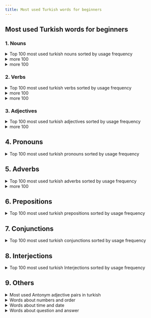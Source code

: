 ```yaml
---
title: Most used Turkish words for beginners
---
```


## Most used Turkish words for beginners

### 1. Nouns

<details markdown=1>
<summary>Top 100 most used turkish nouns sorted by usage frequency</summary>

1. insan - human

2. zaman - time

3. iş - work, job

4. yer - place

5. kişi - person

6. hayat - life

7. dünya - world

8. ev - house, home

9. para - money

10. yıl - year

11. sevgi - love

12. su - water

13. yol - road

14. gün - day

15. şey - thing

16. adam - man, person

17. sevgili - beloved

18. soru - question

19. anne - mother

20. baba - father

21. kitap - book

22. işletme - business

23. sorun - problem

24. aşk - love

25. insanlar - people

26. ülke - country

27. çocuk - child

28. arkadaş - friend

29. okul - school

30. şirket - company

31. müzik - music

32. film - movie, film

33. başarı - success

34. sağlık - health

35. hayvan - animal

36. kadın - woman

37. erkek - man

38. kahve - coffee

39. haber - news

40. yemek - food

41. sınav - exam

42. öğrenci - student

43. hava - weather, air

44. işçi - worker

45. seyahat - travel

46. işyeri - workplace

47. tatil - vacation, holiday

48. çay - tea

49. spor - sport

50. müşteri - customer

51. düşman - enemy

52. çevre - environment

53. aile - family

54. insanlık - humanity

55. sebep - reason, cause

56. özgürlük - freedom

57. devlet - state, government

58. sağ - right, health

59. sol - left

60. aşama - stage, phase

61. duygu - emotion, feeling

62. çözüm - solution

63. yükseköğrenim - higher education

64. öz - essence, core

65. güç - power, strength

66. hatıra - memory

67. toplum - society

68. sefer - trip, journey

69. yolculuk - journey, travel

70. bilgi - information, knowledge

71. ilgi - interest, attention

72. durum - situation, status

73. ayrıntı - detail

74. mücadele - struggle, fight

75. özür - apology, excuse

76. özlem - longing, yearning

77. sevinç - joy, happiness

78. hizmet - service

79. işlem - process, transaction

80. laf - word, talk

81. alışveriş - shopping

82. çalışma - study, work

83. amaç - goal, aim

84. başlık - title, heading

85. ciddiye - seriously

86. dikkat - attention, care

87. fark - difference

88. fiyat - price

89. zamanlama - timing

90. karar - decision

91. kıyafet - clothing, outfit

92. kolaylık - convenience, ease

93. kural - rule

94. mektup - letter

95. moral - morale

96. müdür - manager, director

97. olay - event, incident

98. ölüm - death

99. önem - importance

100. özellik - feature

</details>


<details markdown=1>
<summary>more 100</summary>

1. adamakıllı - sensible, intelligent

2. aday - candidate

3. ağaç - tree

4. ahir - barn, stable

5. akıl - mind, intelligence

6. akşam - evening

7. alışkanlık - habit

8. altın - gold

9. an - moment, instance

10. anahtar - key

11. anı - memory, recollection

12. araba - car

13. aralık - gap, interval

14. arama - search, inquiry

15. arkadaşlık - friendship

16. arzu - desire, wish

17. asıl - main, original

18. ata - ancestor, forefather

19. ateş - fire

20. ayrılık - separation, departure

21. ayı - bear

22. ayıp - shame, disgrace

23. ayın - month

24. ayrı - separate, distinct

25. babayiğit - brave, courageous

26. bacak - leg

27. bahar - spring

28. bahçe - garden

29. balık - fish

30. bana - to me

31. banka - bank

32. barış - peace

33. basın - press, media

34. baş - head

35. başkan - president, chairman

36. başlangıç - beginning, start

37. bayan - lady, woman

38. bayram - holiday, festival

39. bazen - sometimes

40. beden - body, physique

41. bekleyiş - waiting, anticipation

42. bela - trouble, nuisance

43. belge - document, certificate

44. bellilik - certainty, sureness

45. bey - gentleman, sir

46. beyaz - white

47. beyin - brain

48. beyler - gentlemen, sirs

49. beylik - dominion, reign

50. bez - cloth, fabric

51. biber - pepper

52. bilet - ticket

53. bin - thousand

54. bir - one

55. biraz - a little, somewhat

56. birden - suddenly, all at once

57. birey - individual

58. birinci - first, primary

59. bitki - plant

60. bölge - region, area

61. börek - pastry, pie

62. boşluk - emptiness, void

63. boy - height, length

64. boyun - neck

65. boşver - never mind, forget it

66. brifing - briefing

67. bulut - cloud

68. burun - nose

69. bütün - whole, entire

70. cahil - ignorant, uneducated

71. cebir - algebra

72. cehalet - ignorance

73. cemaat - congregation, community

74. cep - pocket

75. cephe - front, facade

76. cereyan - current, flow

77. cesaret - courage, bravery

78. ciddi - serious, grave

79. cilalı - polished, shiny

80. cins - kind, type

81. çaba - effort, attempt

82. çadır - tent

83. çamaşır - laundry

84. çanta - bag, purse

85. çaresizlik - helplessness, despair

86. çatı - roof, ceiling

87. çek - check, draft

88. çekiç - hammer

89. çeviri - translation, interpretation

90. çiçek - flower

91. çift - pair, couple

92. çikolata - chocolate

93. çimento - cement

94. çizgi - line, stripe

95. çocukça - childish, immature

96. çorap - sock

97. çöp - garbage, trash

98. dağ - mountain

99. dakika - minute

100. dalga - wave

</details>

<details markdown=1>
<summary>more 100</summary>

1. damar - vein, artery

2. damga - stamp, seal

3. darbe - coup, blow

4. davet - invitation

5. değişken - variable, changing

6. değişim - change, exchange

7. değişme - mutation, transformation

8. deli - crazy, mad

9. deneme - trial, experiment

10. deniz - sea

11. depo - warehouse, depot

12. derinlik - depth

13. dernek - association, society

14. dersten - lesson

15. deste - support, aid

16. dev - giant, huge

17. deve - camel

18. devir - era, period

19. dezavantaj - disadvantage

20. diğer - other, another

21. dikkatli - careful, attentive

22. dil - language, tongue

23. din - religion, faith

24. dinlenme - rest, relaxation

25. diş - tooth

26. doğa - nature

27. doğru - true, correct

28. dolap - cupboard, closet

29. dolu - full, crowded

30. domuz - pig

31. dondurma - ice cream

32. dönem - period, term

33. dönüşüm - conversion, transformation

34. dört - four

35. duvar - wall

36. duyuru - announcement, notice

37. düğün - wedding

38. dükkan - shop, store

39. dünyaevi - home, household

40. düşük - low, inferior

41. düzen - order, organization

42. edebiyat - literature

43. efendi - gentleman, master

44. egoist - selfish, egotistical

45. ekim - planting, cultivation

46. ekonomi - economy

47. eleman - element, member

48. eleştiri - criticism, review

49. elma - apple

50. elveda - farewell, goodbye

51. emek - labor, effort

52. emlak - real estate, property

53. emniyet - safety, security

54. enerji - energy

55. engel - obstacle, barrier

56. enlem - latitude

57. enteresan - interesting, curious

58. envanter - inventory, list

59. erişim - access, reach

60. erkeklik - masculinity, manliness

61. eş - spouse, partner

62. eşya - item, article

63. et - meat

64. etkileşim - interaction, influence

65. evde - at home

66. evlenme - marriage, wedding

67. evrim - evolution

68. farkındalık - awareness, consciousness

69. fatura - bill, invoice

70. faul - foul

71. felsefe - philosophy

72. fikir - idea, opinion

73. filmi - movie

74. finans - finance

75. firma - firm, company

76. fis - receipt, ticket

77. fırsat - opportunity, chance

78. fiyasko - failure, fiasco

79. fotoğraf - photograph, photo

80. füze - missile, rocket

81. futbol - football, soccer

82. fırtına - storm, tempest

83. garaj - garage

84. gaz - gas

85. gazete - newspaper

86. gemi - ship, vessel

87. genel - general, common

88. gerçek - truth, reality

89. gerilim - tension, suspense

90. girişim - initiative, enterprise

91. gizli - secret, hidden

92. goller - goals

93. gölge - shadow

94. gösteri - show, performance

95. gözlük - eyeglasses, glasses

96. güçlü - strong, powerful

97. güldürü - comedy, humor

98. güneş - sun

99. gündelik - daily, everyday

100. gündüz - daytime, day

</details>

### 2. Verbs

<details markdown=1>
<summary>Top 100 most used turkish verbs sorted by usage frequency</summary>

1. yapmak - to do, make

2. etmek - to do, make (alternative form)

3. olmak - to be, become

4. gitmek - to go

5. gelmek - to come

6. vermek - to give

7. almak - to take

8. görmek - to see

9. istemek - to want, desire

10. bulmak - to find

11. söylemek - to say, tell

12. çalışmak - to work

13. yemek - to eat

14. yapılması - to be done

15. etkilemek - to affect, influence

16. etmektedir - is doing, making

17. devam etmek - to continue

18. beklemek - to wait

19. başlamak - to start, begin

20. anlamak - to understand

21. düşünmek - to think

22. verilmek - to be given

23. yapmış - has done, made

24. kalmak - to stay, remain

25. yapılabilir - can be done, feasible

26. sormak - to ask

27. gelmiş - has come

28. yaşamak - to live

29. olacak - will be, will happen

30. yapılacak - will be done, will happen

31. yapılır - is done, made (passive)

32. yer almak - to take place, be located

33. yapabilir - can do, able to do

34. yapacak - will do, going to do

35. çalıştırmak - to employ, hire

36. yapılmalı - should be done, ought to be done

37. yapılması gereken - what should be done

38. yapmamak - to not do, avoid

39. karar vermek - to decide

40. bakmak - to look, watch

41. yapılabilen - can be done, possible

42. yapmıştı - had done, made

43. gelir - comes, earns

44. açmak - to open

45. yapacağım - I will do, I am going to do

46. öğrenmek - to learn

47. yapacağız - we will do, we are going to do

48. yapar - does, makes

49. katılmak - to attend, participate

50. yapılmalıdır - should be done, ought to be done (passive)

51. yapacaksın - you will do, you are going to do

52. yapılabilirdi - could have been done, feasible (past tense)

53. yapılırsa - if done, if made

54. yapılabilmesi - possibility of being done

55. bulunmak - to be found, exist

56. yapabilirim - I can do, I am able to do

57. yapılabilirdiği - feasibility of being done

58. yapılacaklar - things to be done

59. yapılabilirliği - feasibility of being done

60. yapmamalı - should not do, ought not to do

61. yapma - don't do, do not make

62. yapılabilmesini - possibility of being done (accusative)

63. yapacaklar - they will do, they are going to do

64. yapmadan - without doing, without making

65. yapılıp - being done, being made (passive)

66. yapılabilirlik - feasibility, possibility of being done

67. yapabildiğiniz - what you can do, what you are able to do

68. yapmamalısın - you should not do, you ought not to do

69. yapılması gerekenler - things that should be done, tasks

70. yapabildiği - what he/she can do, what he/she is able to do

71. yapabilecek - will be able to do

72. yapamayacak - will not be able to do

73. yapacağını - what you will do, what you are going to do (accusative)

74. yapabiliyorum - I can do, I am able to do (present tense)

75. yapamıyorum - I cannot do, I am not able to do (present tense)

76. yapılabilmesinin - possibility of being done (genitive)

77. yapılabilmesine - possibility of being done (dative)

78. yapabilirdim - I could have done, I would have been able to do (past tense)

79. yaparsın - you do, you make (informal)

80. yapılacaklar listesi - to-do list

81. yapmayın - do not do, do not make (plural or formal)

82. yapılırken - while being done, while being made (passive)

83. yapılmasında - in the making, in the doing

84. yapacağımız - what we will do, what we are going to do (accusative)

85. yapılabilirliğini - feasibility of being done (accusative)

86. yapamayacaklar - they will not be able to do

87. yapılabilmesinde - in the feasibility of being done

88. yapamazsın - you cannot do, you are not able to do (informal)

89. yapabilecekler - those who will be able to do

90. yapamayacağı - what he/she will not be able to do

91. yapmayalım - let's not do, let's not make

92. yapamayız - we cannot do, we are not able to do

93. yapmaktan - from doing, from making

94. yapmayacak - will not do, will not make

95. yapılırkenki - the one being done, the one being made (passive)

96. yapamamak - inability to do, inability to make

97. yapabilecekleriniz - what you will be able to do, what you are able to do (plural)

98. yaparız - we do, we make

99. yaparsınız - you do, you make (formal)

100. yapabildikleri - what they can do, what they are able to do

</details>

<details markdown=1>
<summary>more 100</summary>

1. ölmek - to die

2. yapılmış - has been done, has been made (passive)

3. yapılacak - to be done, to be made (future)

4. yapılması lazım - needs to be done, should be done (passive)

5. yapılabilir olmak - to be feasible, to be possible (passive)

6. yapılmalıydı - should have been done, ought to have been done (past tense)

7. yapılabilirdiği düşünülmüştü - it was thought to be feasible (past tense)

8. yapamaz - cannot do, cannot make (third person singular)

9. yapacak - going to do, will do (third person singular)

10. yapıyor - is doing, is making (third person singular)

11. yapalım - let's do, let's make (first person plural)

12. yapabileceğim - I can do, I am able to do (first person singular)

13. yapmıştı - had done, had made (third person singular)

14. bekleyebilirsiniz - you can wait (second person plural)

15. bekletmek - to make someone wait, to delay

16. kullanmak - to use, utilize

17. öğretmek - to teach

18. düşmek - to fall, drop

19. açıklamak - to explain, clarify

20. düzenlemek - to arrange, organize

21. kalmamak - to not stay, to not remain

22. bilmek - to know

23. özlemek - to miss, yearn for

24. savunmak - to defend, advocate

25. sürmek - to continue, last

26. düşündürmek - to make one think, to give food for thought

27. özetlemek - to summarize

28. kaybetmek - to lose

29. uğramak - to visit, stop by

30. tamamlamak - to complete, finish

31. ilgilenmek - to be interested in, to take care of

32. başarmak - to succeed, accomplish

33. belirtmek - to indicate, state

34. hazırlamak - to prepare, make ready

35. izlemek - to watch, follow

36. katılmamak - to not attend, to not participate

37. ödemek - to pay

38. sağlamak - to provide, ensure

39. yararlanmak - to benefit from, take advantage of

40. yetmek - to suffice, be enough

41. ağlamak - to cry

42. bulundurmak - to keep, have

43. çıkmak - to go out, exit

44. düşünmemek - to not think

45. etkileşime girmek - to interact

46. fark etmek - to notice, realize

47. geçmek - to pass, go by

48. hatırlamak - to remember, recall

49. ilerlemek - to progress, advance

50. karşılaşmak - to come across, encounter

51. konuşmak - to speak, talk

52. ödeşmek - to pay back, settle accounts

53. seçmek - to choose, select

54. taşımak - to carry, transport

55. vurmak - to hit, strike

56. yararlanılmak - to be benefited from, to be taken advantage of (passive)

57. yatmak - to lie down, go to bed

58. yürümek - to walk

59. ayrılmak - to leave, depart

60. başlamış - has started, has begun (past tense)

61. beklememiş - did not wait (past tense)

62. bilmiyorum - I don't know

63. bulunmuş - has been found, has been located (passive)

64. devam ediyor - is continuing, still ongoing (present continuous)

65. düzenlenmiş - has been arranged, has been organized (passive)

66. etkilendim - I was affected (past tense)

67. gelmemiş - has not come (past tense)

68. göstermek - to show, display

69. hatırlatmak - to remind

70. ilgi göstermek - to show interest, care

71. istifade etmek - to benefit from, take advantage of (formal)

72. kabul etmek - to accept, acknowledge

73. kapatmak - toclose, shut

74. kaçmak - to run away, escape

75. kaynaklanmak - to stem from, originate from

76. keşfetmek - to discover, explore

77. korkmak - to be afraid, scared

78. kurmak - to establish, set up

79. kurtarmak - to save, rescue

80. öne çıkmak - to stand out, be prominent

81. özgürleştirmek - to liberate, free

82. özlemle anmak - to remember fondly, reminisce

83. özveri göstermek - to show selflessness, sacrifice

84. planlamak - to plan, schedule

85. sevindirmek - to make happy, delight

86. sonuçlandırmak - to conclude, finalize

87. söylemek - to say, tell

88. süslemek - to decorate, adorn

89. tahmin etmek - to estimate, predict

90. takip etmek - to follow, track

91. tamir etmek - to repair, fix

92. tanışmak - to meet, get acquainted

93. tartışmak - to argue, debate

94. teşvik etmek - to encourage, motivate

95. toplamak - to gather, collect

96. uymak - to comply, adhere

97. uyumak - to sleep

98. varmak - to arrive, reach

99. yaklaşmak - to approach, come near

100. zorlamak - to force, compel

</details>

<details markdown=1>
<summary>more 100</summary>

1. almak - to take, buy

2. anlamak - to understand, comprehend

3. aramak - to search for, look for

4. aşmak - to overcome, surpass

5. başlamak - to start, begin

6. beklemek - to wait, await

7. bilgi vermek - to inform, give information

8. bulmak - to find, discover

9. çalışmak - to work

10. değiştirmek - to change, alter

11. dinlemek - to listen, hear

12. düşünmek - to think, ponder

13. geçirmek - to spend (time), experience

14. getirmek - to bring, fetch

15. gitmek - to go, travel

16. görmek - to see, perceive

17. gülmek - to laugh

18. hazırlanmak - to get ready, prepare oneself

19. katılmak - to participate, join

20. kelimeleri karıştırmak - to mix up words

21. kırmak - to break, shatter

22. korkutmak - to scare, frighten

23. kurtulmak - to get rid of, escape from

24. kızmak - to get angry, be angry

25. öğrenmek - to learn, find out

26. öpmek - to kiss

27. özlem duymak - to feel homesick, miss

28. sevilmek - to be loved

29. söylemek istemek - to want to say, to feel like saying

30. tamam olmak - to be okay, to be all right

31. tanıtmak - to introduce, present

32. temizlemek - to clean, tidy up

33. unutmak - to forget

34. uyandırmak - to wake up, rouse

35. uyarılmak - to be warned, cautioned (passive)

36. uymak zorunda kalmak - to have to comply, be forced to adhere

37. var olmak - to exist, be present

38. vermek - to give

39. yemek yemek - to eat

40. yenmek - to defeat, conquer

41. yıkmak - to demolish, destroy

42. yıldız olmak - to become a star

43. yıpranmak - to wear out, be worn out (passive)

44. yürütmek - to execute, carry out

45. zaman geçmek - time passes

46. zamanlamak - to time, schedule

47. zengin olmak - to become rich

48. zor olmak - to be difficult, hard

49. adlandırmak - to name, label

50. aile kurmak - to start a family

51. akıllı olmak - to be smart, intelligent

52. alışmak - to get used to, become accustomed to

53. anlaşmak - to agree, come to an agreement

54. arkadaş edinmek - to make friends

55. arzu etmek - to desire, wish for

56. ayrı olmak - to be separate, be apart

57. beklememek - to not wait (negative)

58. belirlemek - to determine, set

59. benzemek - to resemble, look like

60. bitmek - to finish, end

61. bozulmak - to be spoiled, go bad (passive)

62. buluşmak - to meet up, rendezvous

63. cevap vermek - to answer, respond

64. çıkmamak - to not go out, not exit

65. çözmek - to solve, resolve

66. danışmak - to consult, ask for advice

67. dayanmak - to endure, withstand

68. düşürmek - to drop, lower

69. emretmek - to order, command

70. farklı olmak - to be different, be distinct

71. fotoğraf çekmek - to take a photo, take a picture

72. güvenmek - to trust, have faith in

73. halletmek - to handle, take care of

74. hatırlamamak - to forget (negative)

75. hedeflemek - to target, aim for

76. işe girmek - to start a job, begin working

77. izin vermek - to permit, allow

78. kaçırmak - to miss, to fail to catch79. karar vermek - to make a decision

80. katlanmak - to endure, tolerate

81. kaybetmemek - to not lose (negative)

82. kıyafet giymek - to wear clothes

83. kıyaslamak - to compare, contrast

84. konuşamamak - to be unable to speak (negative)

85. korkusuz olmak - to be fearless, brave

86. kurtarmamak - to not save, not rescue (negative)

87. kurtulmamak - to not get rid of, not escape from (negative)

88. küçük olmak - to be small, be little

89. memnun etmek - to satisfy, please

90. merak etmek - to be curious, wonder

91. mutlu etmek - to make happy, please

92. öfkelendirmek - to anger, make someone angry

93. öğretmen olmak - to become a teacher

94. özür dilemek - to apologize

95. rahatlamak - to relax, feel at ease

96. reddetmek - to reject, refuse

97. sahip olmak - to have, possess

98. sevgi göstermek - to show love, affection

99. şaşırmak - to be surprised, amazed

100. yemeğe çıkmak - to go out to eat, dine out

</details>

### 3. Adjectives

<details markdown=1>
<summary>Top 100 most used turkish adjectives sorted by usage frequency</summary>

1. iyi - good

2. yeni - new

3. büyük - big, large

4. güzel - beautiful

5. diğer - other

6. eski - old

7. farklı - different

8. aynı - same

9. en iyi - best

10. genç - young

11. küçük - small, little

12. önemli - important

13. uzun - long

14. kolay - easy, simple

15. çeşitli - various

16. sıcak - warm, hot

17. kötü - bad, poor

18. zor - difficult, hard

19. hızlı - fast, quick

20. yakın - near, close

21. açık - open

22. güçlü - strong, powerful

23. beyaz - white

24. mavi - blue

25. siyah - black

26. tam - full, complete

27. sağlıklı - healthy

28. kırmızı - red

29. yüksek - high, tall

30. düşük - low

31. sarı - yellow

32. açık renkli - light-colored

33. karanlık - dark

34. sade - simple, plain

35. farkındalık - conscious, aware

36. mutlu - happy

37. sessiz - quiet

38. güvenli - safe, secure

39. dolu - full

40. boş - empty

41. kısa - short

42. eğlenceli - fun, enjoyable

43. mükemmel - perfect, excellent

44. zayıf - weak

45. sıradan - ordinary

46. hoş - pleasant

47. sert - hard, tough

48. ucuz - cheap, inexpensive

49. pahalı - expensive, costly

50. tatlı - sweet

51. taze - fresh

52. kuru - dry

53. acı - bitter, sour, hot

54. ağır - heavy, difficult

55. hafif - light, easy

56. olası - possible

57. yanlış - wrong, incorrect

58. doğru - right, correct

59. kıvırcık - curly

60. düz - straight

61. tatmin edici - satisfying

62. yorgun - tired

63. karanlık renkli - dark-colored

64. beyaz renkli - white-colored

65. siyah renkli - black-colored

66. pürüzsüz - smooth

67. kabarık - fluffy

68. parlak - shiny, bright

69. mat - matte, dull

70. kolayca - easily

71. zahmetli - laborious, tedious

72. karanlık tonlu - dark-toned

73. açık tonlu - light-toned

74. zeki - intelligent, clever

75. aptal - stupid, foolish

76. tatmin edici olmayan - unsatisfactory

77. tatmin edici olan - satisfactory

78. keskin - sharp

79. donuk - dim, dull

80. sulu - watery

81. lezzetli - tasty, delicious

82. kötü kokulu - bad-smelling

83. güzel kokulu - good-smelling

84. sıcak renkli - warm-toned

85. soğuk renkli - cool-toned

86. tatlımsı - sweetish

87. ekşi - sour

88. tatlımsı olmayan - unsweetened

89. tatlımsı olan - sweetened

90. zehirli - poisonous, toxic

91. sağlıksız - unhealthy

92. sağlıklı olmayan - unhealthy

93. sağlıklı olan - healthy

94. kısa boylu - short (in height)

95. uzun boylu - tall (in height)

96. kısa süreli - short-term

97. uzun süreli - long-term

98. küçük boyutlu - small-sized

99. büyük boyutlu - large-sized

100. orta boyutlu - medium-sized.

</details>

<details markdown=1>
<summary>more 100</summary>

1. iğrenç - disgusting, revolting

2. harika - wonderful, fantastic

3. korkunç - scary, frightening

4. sıradışı - extraordinary, unusual

5. sıradan olmayan - extraordinary, uncommon

6. sakin - calm, peaceful

7. heyecanlı - exciting, thrilling

8. korkak - cowardly, fearful

9. cesur - brave, courageous

10. şaşırtıcı - surprising, astonishing

11. şaşırmış - surprised, shocked

12. meşgul - busy, occupied

13. boş zamanlı - leisurely, idle

14. kolayca açılan - easy to open

15. zor açılan - difficult to open

16. tatmin edici olmayan - unsatisfactory, unfulfilling

17. tatmin edici olan - satisfactory, fulfilling

18. farkındalık sahibi - aware, conscious

19. farkındalık yoksunu - unaware, unconscious

20. sıkıcı - boring, dull

21. ilginç - interesting, intriguing

22. yorgun düşmüş - exhausted, worn out

23. enerjik - energetic, lively

24. yorgun olmayan - tireless, energetic

25. yorgunluğunu hisseden - tired, fatigued

26. kötü huylu - ill-tempered, bad-tempered

27. iyi huylu - good-natured, well-tempered

28. hırslı - ambitious, driven

29. başarısız - unsuccessful, failed

30. başarılı - successful, accomplished

31. zeki - smart, clever

32. aptal - foolish, stupid

33. aşırı - excessive, extreme

34. az - little, few

35. başarısız olmayan - successful, not failing

36. başarısız olan - unsuccessful, failing

37. geniş - wide, spacious

38. dar - narrow, tight

39. mutsuz - unhappy, miserable

40. mutlu olmayan - unhappy, dissatisfied

41. mutlu olan - happy, satisfied

42. sert - tough, hard

43. yumuşak - soft, gentle

44. sıcakkanlı - warm-hearted, friendly

45. soğukkanlı - cold-hearted, unfriendly

46. cömert - generous, lavish

47. cimri - stingy, miserly

48. kıskanç - jealous, envious

49. kıskanmayan - non-jealous, unenvious

50. sevgi dolu - loving, affectionate

51. sevgisiz - loveless, unaffectionate

52. güçsüz - powerless, weak

53. güçlü olmayan - weak, not strong

54. güçlü olan - strong, powerful

55. yavaş - slow, sluggish

56. hızlı - fast, rapid

57. tembel - lazy, inactive

58. çalışkan - hardworking, industrious

59. temiz - clean, tidy

60. kirli - dirty, messy

61. kibar - polite, courteous

62. kaba - rude, impolite

63. romantik - romantic

64. romantik olmayan - unromantic

65. yaratıcı - creative

66. yaratıcı olmayan - uncreative

67. basit - simple, basic

68. karmaşık - complicated, complex

69. sürprizli - surprising, unexpected

70. sürprizsiz - unsurprising, expected

71. zengin - rich, wealthy

72. fakir - poor, impoverished

73. saygılı - respectful, reverent

74. saygısız - disrespectful, irreverent

75. değişken - variable, changeable

76. sabit - constant, steady

77. hoş olmayan - unpleasant, unenjoyable

78. hoş olan - pleasant, enjoyable

79. iğrenç kokulu - foul-smelling, stinky

80. hoş kokulu - pleasant-smelling, fragrant

81. kelimeleri karıştıran - confused, mixed up

82. karışıklık yaratan - confusing, chaotic

83. sağlıklı olmayan - unhealthy, unwholesome

84. sağlıklı olan - healthy, wholesome

85. ince - thin, slender

86. kalın - thick, bulky

87. kıvırcık saçlı - curly-haired

88. düz saçlı - straight-haired

89. kıvırcık olmayan - straight-haired, not curly

90. kıvırcık olan - curly-haired, wavy

91. açık fikirli - open-minded

92. dar görüşlü - narrow-minded

93. mantıklı - logical, rational

94. mantıksız - illogical, irrational

95. duygusal - emotional, sentimental

96. duygusuz - emotionless, unemotional

97. sessiz olmayan - noisy, loud

98. sessiz olan - quiet, peaceful

99. huzursuz - restless, uneasy

100. huzurlu - peaceful, tranquil.

</details>

## 4. Pronouns

<details markdown=1>
<summary>Top 100 most used turkish pronouns sorted by usage frequency</summary>

1. ben - I, me

2. sen - you (singular, informal)

3. biz - we, us

4. siz - you (singular or plural, formal)

5. onlar - they, them

6. o - he, she, it

7. kendim - myself

8. kendin - yourself (singular, informal)

9. kendisi - himself, herself, itself

10. kendimiz - ourselves

11. kendinizi - yourself (singular or plural, formal)

12. kendileri - themselves

13. kim - who

14. ne - what

15. hangi - which

16. herhangi - any

17. hiçkimse - nobody, no one

18. biri - someone, somebody

19. kendisi - oneself

20. öteki - other

21. kendi - own

22. birbirleri - each other

23. başkası - someone else

24. diğeri - another, other one

25. şey - thing

26. herkes - everyone, everybody

27. kimse - anyone, anybody

28. hepimiz - all of us

29. sizin - your (singular or plural, formal)

30. benim - my

31. kendi kendine - by oneself, on one's own

32. bir şey - anything, something

33. bazıları - some, some of them

34. kendiniz - yourselves (singular or plural, formal)

35. kendi kendilerine - by themselves, on their own

36. kendi kendimize - to ourselves

37. kendilerine - to themselves

38. kendimize - to ourselves

39. birbirimize - to each other

40. birbirlerine - to each other

41. kendilerinden - from themselves

42. kendimden - from myself

43. kendisinden - from himself, from herself, from itself

44. kendimizden - from ourselves

45. kendinize - to yourself (singular or plural, formal)

46. kendilerine - to themselves

47. kendimden - to myself

48. kendisinden - to himself, to herself, to itself

49. kendimizden - to ourselves

50. kendin - yourself (singular, informal)

51. kimin - whose

52. onların - their

53. kime - to whom

54. neyi - what (accusative case)

55. niçin - why

56. ne zaman - when

57. hangisi - which one

58. neden - why

59. kaç - how many, how much

60. kimler - who (plural)

61. neresi - where

62. ne kadar - how much

63. ne şekilde - how

64. hiçbiri - none, neither

65. başka - other, another

66. kendileriyle - with themselves

67. kendimle - with myself

68. kendisiyle - with himself, with herself, with itself

69. kendimizle - with ourselves

70. kendinizle - with yourselves (singular or plural, formal)

71. birbirinizle - with each other

72. birbirleriyle - with each other

73. kendilerinden - from themselves

74. kendimden - from myself

75. kendisinden - from himself, from herself, from itself

76. kendimizden - from ourselves

77. kendinize - to yourself (singular or plural, formal)

78. kendilerine - to themselves

79. kendimden - to myself

80. kendisinden - to himself, to herself, to itself

81. kendimizden - to ourselves

82. kendin - yourself (singular, informal)

83. kimseye - to anyone, to anybody

84. birine - to someone, to somebody

85. herhangi biri - anyone, anybody

86. bir şeyler - something, anything

87. bazı şeyler - some things

88. her şey - everything

89. her biri - each one

90. bazıları - some, some of them

91. hangi şey - which thing

92. hangisi - which one

93. kendi kendimize - to ourselves

94. kendilerine - to themselves

95. kendimize - to ourselves

96. birbirimize - to each other

97. birbirlerine - to each other

98. kendilerinden - from themselves

99. kendimden - from myself

100. kendisinden - from himself, from herself, from itself.

</details>

## 5. Adverbs

<details markdown=1>
<summary>Top 100 most used turkish adverbs sorted by usage frequency</summary>

1. çok - very, much

2. daha - more, further

3. şimdi - now

4. neden - why

5. burada - here

6. hemen - immediately

7. belki - maybe, perhaps

8. gerçekten - really, truly

9. sonra - later, after

10. asla - never, not at all

11. önce - before

12. böyle - like this, such

13. muhtemelen - probably, possibly

14. hep - always

15. yine - again, still

16. nerede - where

17. nihayet - finally, at last

18. henüz - yet, still

19. yavaşça - slowly

20. tamam - okay, all right

21. dün - yesterday

22. özellikle - especially, particularly

23. her zaman - always

24. şimdilik - for now, at the moment

25. yarın - tomorrow

26. kesinlikle - absolutely, definitely

27. sonra - afterwards

28. biraz - a little, somewhat

29. şurada - there

30. hala - still, yet

31. evet - yes

32. yanlış - wrong, incorrectly

33. buradan - from here

34. neredeyse - nearly, almost

35. genellikle - generally, usually

36. birden - suddenly

37. belirli - certain, specific

38. sonra - then

39. hızlı - fast, quickly

40. öylece - like that, just like that

41. sonunda - in the end, finally

42. az - few, little

43. tekrar - again, once more

44. özgürce - freely

45. şu anda - at the moment, currently

46. önceden - beforehand

47. ne zaman - when

48. kesin - certain, sure

49. mutlaka - definitely, surely

50. özellikle - specially, particularly

51. şiddetle - strongly, intensely

52. birlikte - together

53. yakın - close, nearby

54. zaten - already, anyway

55. başlangıçta - initially, originally

56. yüksek - high, highly

57. aniden - suddenly

58. sonradan - later, afterwards

59. hafifçe - lightly

60. öncelikle - first of all, primarily

61. şimdiye kadar - so far, until now

62. hiçbir zaman - never, at no time

63. kesinlikle - certainly, absolutely

64. yanlışlıkla - accidentally, mistakenly

65. mümkün - possible, possibly

66. muhtemelen - likely, probably

67. yeterince - enough, sufficiently

68. açıkça - clearly, openly

69. sonuçta - in the end, after all

70. tek başına - alone, by oneself

71. güzelce - nicely, beautifully

72. özellikle - mainly, particularly

73. yalnızca - only, just

74. bilinçli - conscious, consciously

75. sadece - only, just

76. aslında - actually, in fact

77. önceden - previously, beforehand

78. nedeniyle - because of, due to

79. ayrıca - also, additionally

80. yakından - closely, closely

81. buradan - herefrom, from here

82. önceki - previous, earlier

83. özellikle - primarily, particularly

84. mutlaka - necessarily, definitely

85. özellikle - peculiarly, particularly

86. hiç - never, ever

87. ileri - forward, ahead

88. özgür - free, freely

89. önceki - former, previous

90. özellikle - especially, specifically

91. zor - difficult, hard

92. son - last, latest

93. hep - always, constantly

94. yavaş - slow, slowly

95. ileriye - forward, ahead

96. şöyle - like this, so

97. önceki - earlier, previous

98. hep beraber - altogether, all together

99. özellikle - principally, particularly

100. özgür - liberally, freely

</details>

<details markdown=1>
<summary>more 100</summary>

1. yaklaşık - approximately, about

2. kesinlikle - definitely, absolutely

3. sık sık - often, frequently

4. büyük ihtimalle - most likely, probably

5. ayrı ayrı - separately, individually

6. ileriye doğru - forward, ahead

7. özellikle - particularly, especially

8. kasıtlı olarak - intentionally, deliberately

9. ayrıca - also, additionally

10. tam da - exactly, precisely

11. hatta - even, indeed

12. ne yazık ki - unfortunately, regrettably

13. yeterli - enough, sufficient

14. yavaş yavaş - slowly, gradually

15. en sonunda - finally, eventually

16. kesinlikle - surely, certainly

17. aşağı yukarı - roughly, approximately

18. ne kadar - how much, how many

19. yalnız - alone, lonely

20. aynı şekilde - likewise, similarly

21. hızlıca - quickly, rapidly

22. daha önce - previously, earlier

23. hiçbir şekilde - by no means, in no way

24. kesinlikle - without a doubt, absolutely

25. bizzat - personally, in person

26. hafif - light, lightly

27. bir arada - together, jointly

28. daha fazla - more, further

29. birbirine - to each other, mutually

30. aniden - suddenly, abruptly

31. genel olarak - generally, overall

32. hep birlikte - all together, collectively

33. öncekinden - from before, previously

34. nedeniyle - due to, because of

35. özellikle - above all, particularly

36. geçmişte - in the past, previously

37. son derece - extremely, very

38. yalnızca - solely, only

39. aynı zamanda - at the same time, also

40. daha da - even more, furthermore

41. önceden - previously, beforehand

42. kesinlikle - for sure, definitely

43. her defasında - every time, each time

44. zorunlu olarak - necessarily, inevitably

45. ayrıntılı - detailed, in detail

46. özellikle - especially, particularly

47. zaten - already, in fact

48. hızlı - fast, quickly

49. kesinlikle - absolutely, positively

50. tekrar - again, once more

51. sadece - only, just

52. daha sonra - later, afterwards

53. kesinlikle - certainly, surely

54. özellikle - mainly, particularly

55. mutlaka - absolutely, definitely

56. şimdilik - for now, at present

57. hemen - right away, immediately

58. birbirlerine - to each other, mutually

59. hep - always, constantly

60. ileriye doğru - forward, ahead

61. önceden - beforehand, in advance

62. nedeniyle - due to, because of

63. sırasıyla - in order, sequentially

64. kesin - definite, certain

65. özellikle - essentially, particularly

66. hızlıca - rapidly, quickly

67. ayrıca - furthermore, moreover

68. şimdiye kadar - up until now, so far

69. birlikte - together, jointly

70. tamamen - completely, entirely

71. öncelikle - primarily, above all

72. yavaşça - slowly, gently

73. kesinlikle - positively, absolutely

74. her zaman - always, all the time

75. geçenlerde - recently, lately

76. yani - in other words, that is

77. özellikle - specifically, particularly

78. ayrı ayrı - individually, separately

79. daha da - even more, further

80. mutlaka - necessarily, definitely

81. ayrıntılı - detailed, in detail

82. kesinlikle - certainly, positively

83. tekrar - again, once more

84. özellikle - particularly, especially

85. zorunlu olarak - necessarily, inevitably

86. daha sonrasında - subsequently, afterwards

87. aynı şekilde - likewise, similarly

88. önceden - previously, beforehand

89. kesinlikle - definitely, absolutely

90. hep birlikte91. öncelikle - firstly, primarily

92. son zamanlarda - lately, recently

93. nihayetinde - ultimately, finally

94. yarım saatte - in half an hour, quickly

95. tamamen - totally, completely

96. çabucak - quickly, swiftly

97. her biri - each one, every one

98. önceden - before, previously

99. yalnızca - only, solely

100. yine de - nevertheless, still

</details>

## 6. Prepositions

<details markdown=1>
<summary>Top 100 most used turkish prepositions sorted by usage frequency</summary>

1. için - for, in order to

2. ile - with

3. gibi - like, as

4. de - also, too

5. ve - and

6. üzerine - on, upon

7. kadar - until, as far as

8. sonra - after, afterwards

9. içinde - within, inside

10. arasında - between, among

11. karşı - against, towards

12. dışında - outside, except for

13. ortasında - in the middle of, amidst

14. boyunca - throughout, during

15. ait - belonging to

16. yanında - next to, beside

17. için - to, for

18. önünde - in front of, before

19. kadar - up to, until

20. kadar - as much as, to the extent that

</details>

## 7. Conjunctions

<details markdown=1>
<summary>Top 100 most used turkish conjunctions sorted by usage frequency</summary>

1. ve - and

2. veya - or

3. ama - but

4. fakat - but, however

5. veya ya da - or

6. yani - that is, in other words

7. çünkü - because

8. oysa - whereas, while

9. ancak - however, only

10. hem - both, as well as

11. ya - or

12. değişik - otherwise, alternatively

13. dolayı - therefore, thus

14. hatta - even, in fact

15. lakin - but, however

16. yalnız - but, yet

17. ile - with, and

18. zira - because, since

19. öyleyse - so, therefore

20. o halde - so, therefore

21. ne - neither, nor

22. fakat - although, though

23. ama - yet, however

24. yine - again, still

25. madem - since, as

26. daha - further, moreover

27. ya da - or

28. yoksa - otherwise, or else

29. üstelik - moreover, furthermore

30. halbuki - whereas, while

31. yani - or rather, that is to say

32. eğer - if

33. çünkü - for, because

34. buna karşın - on the other hand, however

35. yine de - nevertheless, still

36. öyle ki - so that, in such a way that

37. lâkin - but, however

38. oysaki - but, however

39. bir yandan - on one hand, while

40. yalnızca - only, just

41. hatta - even, indeed

42. hele - especially, particularly

43. yine - still, again

44. dolayısıyla - therefore, hence

45. yeter ki - as long as, provided that

46. demek ki - so, therefore

47. önce - before, first

48. sonra - then, afterwards

49. belki - maybe, perhaps

50. yüzünden - because of, due to

51. gibi - like, as

52. başka türlü - otherwise, differently

53. ayrıca - also, additionally

54. hele ki - especially, particularly

55. mesela - for example, such as

56. nitekim - as a matter of fact, indeed

57. fakat - nevertheless, however

58. zaten - already, in fact

59. oysa ki - whereas, while

60. yahut - or

61. öyle - so, thus

62. yalnız - alone, only

63. ne zaman - when, whenever

64. doğrusu - to be honest, actually

65. yine de - still, nonetheless

66. yine de - yet, nevertheless

67. mesela - for instance, such as

68. yüzünden - due to, because of

69. belki de - maybe, perhaps

70. fakat - yet, though

71. oysa ki - while, whereas

72. çünkü - seeing as, since

73. yine de - in spite of, despite

74. öte yandan - on the other hand, in contrast

75. yine de - even so, nonetheless

76. ne kadar - however much, no matter how much

77. ayrıca - also, furthermore

78. zira ki - because, since

79. yani - meaning, that is to say

80. lâkin - although, yet

81. oysaki - yet, nevertheless

82. ne - neither, nor

83. yine de - all the same, even so

84. belki de - perhaps, maybe

85. çünkü - given that, considering that

86. demek ki - in other words, so

87. yüzünden - owing to, on account of

88. şöyle ki - in such a way that, so that

89. o halde - in that case, then

90. belki - possibly, maybe

91. yine de - even then, still

92. çünkü ki - because, for

93. yani - in essence, essentially

94. öyleyse - thus, then

95. belki de - probably, perhaps

96. ancak - just, only

97. hâlbuki - while, whereas

98. eğer ki - if, provided that99. yine de - even in spite of, still

100. nedense - for some reason, somehow

</details>

## 8. Interjections

<details markdown=1>
<summary>Top 100 most used turkish Interjections sorted by usage frequency</summary>

1. evet - yes

2. hayır - no

3. şşş - shh

4. vay - wow

5. aah - aah

6. oh - oh

7. yuh - shame, disgust

8. eyvah - oh no

9. aman - oh my

10. maşallah - congratulations, well done

11. yine mi - again?

12. eyvallah - thanks, okay

13. hı - hmm

14. hadi - come on

15. yani - I mean

16. yav - hey, come on

17. ya - hey, come on

18. oha - wow, OMG

19. helal - bravo, well done

20. canım - come on, oh please

21. hah - aha

22. hay allah - oh my god

23. eywallah - okay, thanks

24. neyse - anyway

25. amenna - so be it

26. olur - okay, it's okay

27. tamam - okay, all right

28. sağ ol - thanks

29. merak etme - don't worry

30. peki - okay, sure

31. hoppala - oops

32. akıl fikir - cheers, congratulations

33. allah allah - oh my god

34. hadi canım - oh come on

35. sakın - don't

36. eyvahlar olsun - oh dear

37. yarabbim - oh my god

38. ne güzel - how nice

39. inşallah - God willing

40. aferin - well done

41. boşver - never mind

42. maalesef - unfortunately

43. bekle - wait

44. eyvah ki - oh no

45. işte - there it is

46. şükür - thank goodness

47. sağ olasın - thanks

48. eline sağlık - well done

49. özür dilerim - I'm sorry

50. haydi - let's go

51. yeter - enough

52. ne yani - what do you mean

53. teşekkürler - thank you

54. yuh olsun - shame on you

55. nafile - it's no use

56. sağlık olsun - thank goodness

57. yazık - what a pity

58. ben de öyle düşünüyorum - I think so too

59. iyi misin - are you okay

60. ne olacak - what will happen

61. sabırlı ol - be patient

62. olmaz - it can't be done

63. şanslısın - you're lucky

64. kusura bakma - excuse me

65. eyvah ki ne eyvah - oh no

66. nasıl - how

67. inanmıyorum - I can't believe it

68. canım sıkıldı - I'm bored

69. boşuna - in vain

70. üzgünüm - I'm sorry

71. canım yanıyor - it hurts

72. hadi ya - really?

73. hadi bakalım - let's see

74. olabilir - it's possible

75. ne kadar - how much

76. ne yazık - unfortunately

77. gözün aydın - congratulations

78. sağ salim - safe and sound

79. bekle bir dakika - wait a minute

80. nasıl yani - what do you mean

81. ne zaman - when

82. ne diyorsun - what are you saying

83. hadi canım sende - oh come on, you too

84. allah kahretsin - damn it

85. hadi canım ya - oh come on

86. korkma - don't be afraid

87. rica ederim - you're welcome

88. ne kadar güzel - how beautiful

89. ne güzel şey - how nice

90. ne yazık ki - unfortunately

91. özür dilemek - to apologize

92. ne kadar zamandır - how long

93. hadi canım sende ya - oh come on, you too

94. hakkaten - really

95. ne kadar güzelmiş - how beautiful it is

96. canım çekti - I crave it

97. yine de - nevertheless

98. ne kadar da güzel - how beautiful it is

99. ne kadar da iyi - how good it is

100. hadi öyleyse - all right then

</details>

## 9. Others

<details markdown=1>
<summary>Most used Antonym adjective pairs in turkish</summary>

1. büyük - küçük (big - small)

2. geniş - dar (wide - narrow)

3. uzun - kısa (long - short)

4. yüksek - alçak (high - low)

5. sıcak - soğuk (hot - cold)

6. hızlı - yavaş (fast - slow)

7. açık - kapalı (open - closed)

8. güzel - çirkin (beautiful - ugly)

9. zengin - fakir (rich - poor)

10. kolay - zor (easy - difficult)

11. sağlıklı - hasta (healthy - sick)

12. temiz - kirli (clean - dirty)

13. mutlu - mutsuz (happy - unhappy)

14. tatlı - acı (sweet - sour)

15. iyi - kötü (good - bad)

16. doyurucu - aç (satisfying - hungry)

17. canlı - cansız (alive - lifeless)

18. güçlü - zayıf (strong - weak)

19. yakın - uzak (near - far)

20. aç - tok (hungry - full)

</details>

<details markdown=1>
<summary>Words about numbers and order</summary>

1. bir (one)

2. iki (two)

3. üç (three)

4. dört (four)

5. beş (five)

6. altı (six)

7. yedi (seven)

8. sekiz (eight)

9. dokuz (nine)

10. on (ten)

11. yüz (hundred)

12. bin (thousand)

13. milyon (million)

14. ilk (first)

15. son (last)

16. orta (middle)

17. ikinci (second)

18. üçüncü (third)

19. dördüncü (fourth)

20. beşinci (fifth)

21. altıncı (sixth)

22. yedinci (seventh)

23. sekizinci (eighth)

24. dokuzuncu (ninth)

25. onuncu (tenth)

</details>

<details markdown=1>
<summary>Words about time and date</summary>

1. gün (day)

2. saat (hour)

3. yıl (year)

4. dakika (minute)

5. saniye (second)

6. ay (month)

7. hafta (week)

8. gece (night)

9. sabah (morning)

10. öğleden sonra (afternoon)

11. akşam (evening)

12. öğle (noon)

13. cumartesi (Saturday)

14. pazar (Sunday)

15. salı (Tuesday)

16. çarşamba (Wednesday)

17. perşembe (Thursday)

18. cuma (Friday)

19. ocak (January)

20. şubat (February)

21. mart (March)

22. nisan (April)

23. mayıs (May)

24. haziran (June)

25. temmuz (July)

26. ağustos (August)

27. eylül (September)

28. ekim (October)

29. kasım (November)

30. aralık (December)

</details>

<details markdown=1>
<summary>Words about question and answer</summary>

1. ne (what)

2. nerede (where)

3. kim (who)

4. ne zaman (when)

5. nasıl (how)

6. niye/neden (why)

7. hangi (which)

8. kaç (how many/how much)

9. hangisi (which one)

10. hangisi (which ones)

11. hangi tarafta (which side)

12. hangi yönde (which direction)

13. hangi renk (which color)

14. hangi numara (which number)

15. hangi dilde (which language)

16. hangi okulda (which school)

17. hangi yılda (which year)

18. hangi saatte (which hour)

19. hangi ayda (which month)

20. hangi ülkede (which country)

</details>

